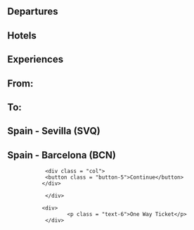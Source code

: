 <div class = "whitebox">
                 <div class = "row">
                        <div class = "col">
                                <h2>Departures</h2>
                        </div>
                        <div class = "col">
                                <h2>Hotels</h2>
                        </div>
                        <div class = "col">
                                 <h2>Experiences</h2>
                        </div>
                </div>
        </div>
        <div class = "row">
        <div class = "col">
        <div class = "whitebox-2">
                  <div class = "row">
                  <div class = "col">
                   <h2>From:</h2>
                  </div>
                  <div class = "col">
                   <h2>To:</h2>
                  </div>
                 </div>
                 <div class = "row no-gutters">
                <div class = "col">
                        <h2>Spain - Sevilla (SVQ)</h2>
                </div>
                <div class = "col">
                        <h2>Spain - Barcelona (BCN)</h2>
                </div>
                </div>
               </div>
                </div>

                <div class = "col">
                <button class = "button-5">Continue</button>
               </div>

                </div>
                
               <div>
                       <p class = "text-6">One Way Ticket</p>
                </div>